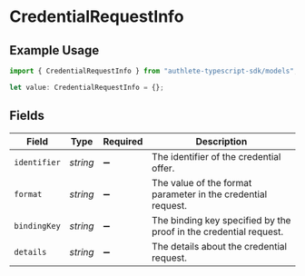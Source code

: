 # CredentialRequestInfo

## Example Usage

```typescript
import { CredentialRequestInfo } from "authlete-typescript-sdk/models";

let value: CredentialRequestInfo = {};
```

## Fields

| Field                                                             | Type                                                              | Required                                                          | Description                                                       |
| ----------------------------------------------------------------- | ----------------------------------------------------------------- | ----------------------------------------------------------------- | ----------------------------------------------------------------- |
| `identifier`                                                      | *string*                                                          | :heavy_minus_sign:                                                | The identifier of the credential offer.                           |
| `format`                                                          | *string*                                                          | :heavy_minus_sign:                                                | The value of the format parameter in the credential request.      |
| `bindingKey`                                                      | *string*                                                          | :heavy_minus_sign:                                                | The binding key specified by the proof in the credential request. |
| `details`                                                         | *string*                                                          | :heavy_minus_sign:                                                | The details about the credential request.                         |
